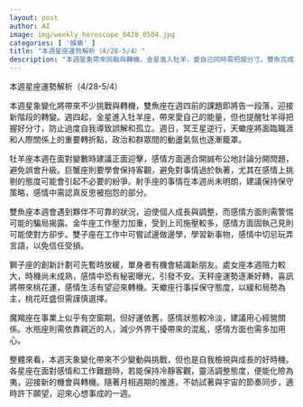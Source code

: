 ```yaml
---
layout: post
author: AI
image: img/weekly_horoscope_0428_0504.jpg
categories: [ '娛樂' ]
title: "本週星座運勢解析（4/28-5/4）"
description: "本週星象帶來挑戰與轉機，金星進入牡羊，愛自己同時需把握分寸。雙魚完成課題迎新階段，天蠍面臨職涯轉折。各星座感情與工作需靈活應對，冷靜調整態度迎接機會與成長。"
---
```

本週星座運勢解析（4/28-5/4）

本週星象變化將帶來不少挑戰與轉機，雙魚座在週四前的課題即將告一段落，迎接新階段的轉變。週四起，金星進入牡羊座，帶來愛自己的能量，但也提醒牡羊得把握好分寸，防止過度自我導致誤解和孤立。週日，冥王星逆行，天蠍座將面臨職涯和人際關係上的重要轉折點，政治和群眾間的動盪氣氛也逐漸籠罩。

牡羊座本週在面對變數時建議正面迎擊，感情方面適合開誠布公地討論分開問題，避免誤會升級。巨蟹座則要學會保持客觀，避免對事情過於執著，尤其在感情上挑剔的態度可能會引起不必要的紛爭。射手座的事情在本週尚未明朗，建議保持保守策略，感情中需認真反思被抱怨的部分。

雙魚座本週會遇到夥伴不可靠的狀況，迫使個人成長與調整，而感情方面則需警惕可能的騙局揭露。金牛座工作壓力加重，受到上司施壓較多，感情方面固執己見則可能使對方卻步。雙子座在工作中可嘗試邊做邊學，學習新事物，感情中切忌玩弄言語，以免信任受損。

獅子座的創新計劃可先暫時放緩，單身者有機會結識新朋友。處女座本週阻力較大，時機尚未成熟，感情中恐有秘密曝光，引發不安。天秤座運勢逐漸好轉，喜訊將帶來桃花運，感情生活有望迎來轉機。天蠍座行事採保守態度，以緩和局勢為主，桃花旺盛但需謹慎選擇。

魔羯座在事業上似乎有空窗期，但好運依舊，感情狀態較冷淡，建議用心經營關係。水瓶座則需依靠親近的人，減少外界干擾帶來的混亂，感情方面也需多加用心。

整體來看，本週天象變化帶來不少變動與挑戰，但也是自我檢視與成長的好時機。各星座在面對感情和工作難題時，若能保持冷靜客觀，靈活調整態度，便能化險為夷，迎接新的機會與轉機。隨著月相週期的推進，不妨試著與宇宙的節奏同步，適時許下願望，迎來心想事成的一週。